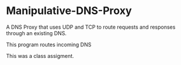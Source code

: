 # Manipulative-DNS-Proxy
A DNS Proxy that uses UDP and TCP to route requests and responses through an existing DNS.

This program routes incoming DNS


This was a class assigment.
